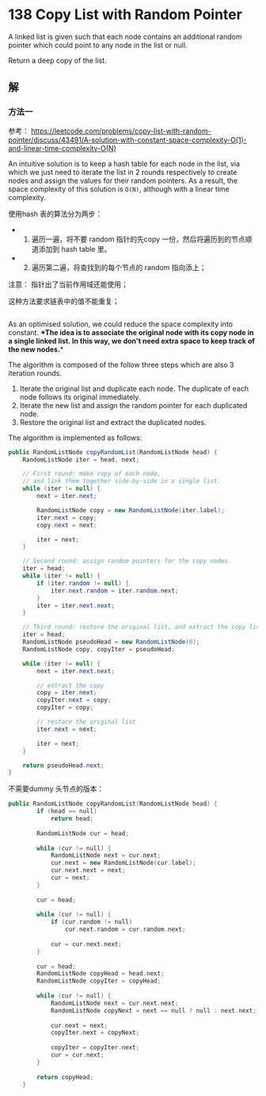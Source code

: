 # 138 Copy List with Random Pointer

A linked list is given such that each node contains an additional random pointer which could point to any node in the list or null.

Return a deep copy of the list.



## 解

### 方法一

参考： https://leetcode.com/problems/copy-list-with-random-pointer/discuss/43491/A-solution-with-constant-space-complexity-O(1)-and-linear-time-complexity-O(N)

An intuitive solution is to keep a hash table for each node in the list, via which we just need to iterate the list in 2 rounds respectively to create nodes and assign the values for their random pointers. As a result, the space complexity of this solution is `O(N)`, although with a linear time complexity.

使用hash 表的算法分为两步：

- 1) 遍历一遍，将不要 random 指针的先copy 一份，然后将遍历到的节点顺道添加到 hash table 里。
- 2) 遍历第二遍，将查找到的每个节点的 random 指向添上；

注意： 指针出了当前作用域还能使用；

这种方法要求链表中的值不能重复；

```cpp

```









As an optimised solution, we could reduce the space complexity into constant. **\*The idea is to associate the original node with its copy node in a single linked list. In this way, we don't need extra space to keep track of the new nodes.***

The algorithm is composed of the follow three steps which are also 3 iteration rounds.

1. Iterate the original list and duplicate each node. The duplicate
   of each node follows its original immediately.
2. Iterate the new list and assign the random pointer for each
   duplicated node.
3. Restore the original list and extract the duplicated nodes.

The algorithm is implemented as follows:

```java
public RandomListNode copyRandomList(RandomListNode head) {
	RandomListNode iter = head, next;

	// First round: make copy of each node,
	// and link them together side-by-side in a single list.
	while (iter != null) {
		next = iter.next;

		RandomListNode copy = new RandomListNode(iter.label);
		iter.next = copy;
		copy.next = next;

		iter = next;
	}

	// Second round: assign random pointers for the copy nodes.
	iter = head;
	while (iter != null) {
		if (iter.random != null) {
			iter.next.random = iter.random.next;
		}
		iter = iter.next.next;
	}

	// Third round: restore the original list, and extract the copy list.
	iter = head;
	RandomListNode pseudoHead = new RandomListNode(0);
	RandomListNode copy, copyIter = pseudoHead;

	while (iter != null) {
		next = iter.next.next;

		// extract the copy
		copy = iter.next;
		copyIter.next = copy;
		copyIter = copy;

		// restore the original list
		iter.next = next;

		iter = next;
	}

	return pseudoHead.next;
}
```

不需要dummy 头节点的版本：

```cpp
public RandomListNode copyRandomList(RandomListNode head) {
        if (head == null) 
            return head;
        
        RandomListNode cur = head;
        
        while (cur != null) {
            RandomListNode next = cur.next;
            cur.next = new RandomListNode(cur.label);
            cur.next.next = next;
            cur = next;
        }
        
        cur = head;
        
        while (cur != null) {
            if (cur.random != null)
                cur.next.random = cur.random.next;
            
            cur = cur.next.next;
        }
        
        cur = head;
        RandomListNode copyHead = head.next;
        RandomListNode copyIter = copyHead;
        
        while (cur != null) {
            RandomListNode next = cur.next.next;
            RandomListNode copyNext = next == null ? null : next.next;
            
            cur.next = next;
            copyIter.next = copyNext;
            
            copyIter = copyIter.next;
            cur = cur.next;
        }
        
        return copyHead;
    }
```

